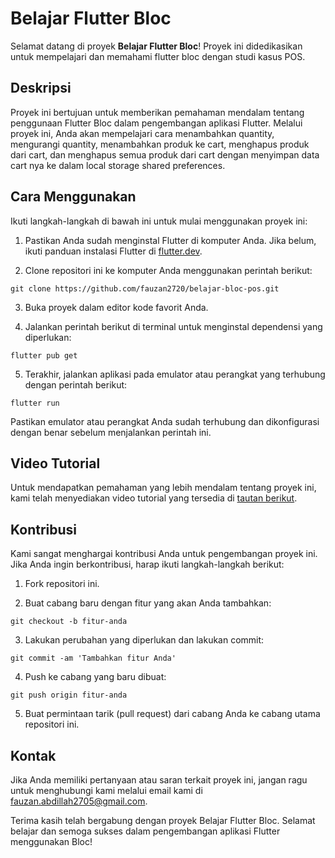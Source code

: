 # Belajar Flutter Bloc

Selamat datang di proyek **Belajar Flutter Bloc**! Proyek ini didedikasikan untuk mempelajari dan memahami flutter bloc dengan studi kasus POS.

## Deskripsi

Proyek ini bertujuan untuk memberikan pemahaman mendalam tentang penggunaan Flutter Bloc dalam pengembangan aplikasi Flutter. Melalui proyek ini, Anda akan mempelajari cara menambahkan quantity, mengurangi quantity, menambahkan produk ke cart, menghapus produk dari cart, dan menghapus semua produk dari cart dengan menyimpan data cart nya ke dalam local storage shared preferences.

## Cara Menggunakan

Ikuti langkah-langkah di bawah ini untuk mulai menggunakan proyek ini:

1. Pastikan Anda sudah menginstal Flutter di komputer Anda. Jika belum, ikuti panduan instalasi Flutter di [flutter.dev](https://flutter.dev/docs/get-started/install).

2. Clone repositori ini ke komputer Anda menggunakan perintah berikut:

```shell
git clone https://github.com/fauzan2720/belajar-bloc-pos.git
```

3. Buka proyek dalam editor kode favorit Anda.

4. Jalankan perintah berikut di terminal untuk menginstal dependensi yang diperlukan:

```shell
flutter pub get
```

5. Terakhir, jalankan aplikasi pada emulator atau perangkat yang terhubung dengan perintah berikut:

```shell
flutter run
```

Pastikan emulator atau perangkat Anda sudah terhubung dan dikonfigurasi dengan benar sebelum menjalankan perintah ini.

## Video Tutorial

Untuk mendapatkan pemahaman yang lebih mendalam tentang proyek ini, kami telah menyediakan video tutorial yang tersedia di [tautan berikut](https://www.youtube.com/watch?v=i277V2gDe8o).

## Kontribusi

Kami sangat menghargai kontribusi Anda untuk pengembangan proyek ini. Jika Anda ingin berkontribusi, harap ikuti langkah-langkah berikut:

1. Fork repositori ini.

2. Buat cabang baru dengan fitur yang akan Anda tambahkan:

```shell
git checkout -b fitur-anda
```

3. Lakukan perubahan yang diperlukan dan lakukan commit:

```shell
git commit -am 'Tambahkan fitur Anda'
```

4. Push ke cabang yang baru dibuat:

```shell
git push origin fitur-anda
```

5. Buat permintaan tarik (pull request) dari cabang Anda ke cabang utama repositori ini.

## Kontak

Jika Anda memiliki pertanyaan atau saran terkait proyek ini, jangan ragu untuk menghubungi kami melalui email kami di fauzan.abdillah2705@gmail.com.

Terima kasih telah bergabung dengan proyek Belajar Flutter Bloc. Selamat belajar dan semoga sukses dalam pengembangan aplikasi Flutter menggunakan Bloc!
